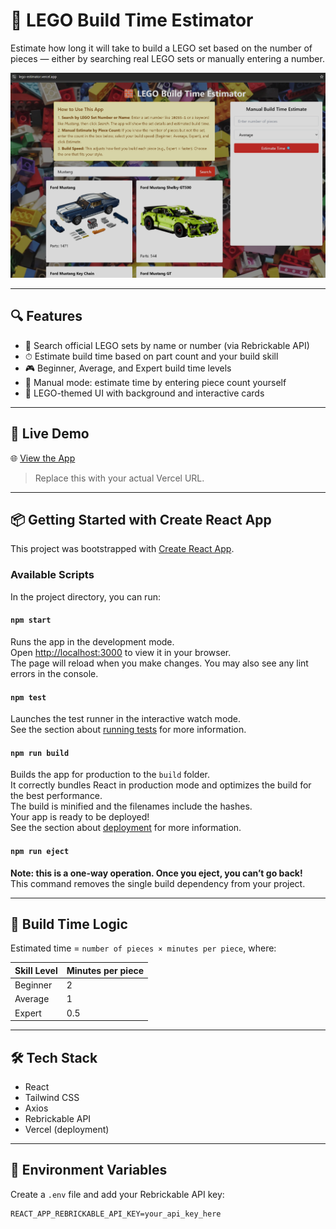 # 🧱 LEGO Build Time Estimator

Estimate how long it will take to build a LEGO set based on the number of pieces — either by searching real LEGO sets or manually entering a number.

![App Screenshot](public/lego-ss.png)

---

## 🔍 Features

- 🔎 Search official LEGO sets by name or number (via Rebrickable API)
- ⏱ Estimate build time based on part count and your build skill
- 🎮 Beginner, Average, and Expert build time levels
- 🧩 Manual mode: estimate time by entering piece count yourself
- 🎨 LEGO-themed UI with background and interactive cards

---

## 🚀 Live Demo

🌐 [View the App](https://lego-estimator.vercel.app/)  
> Replace this with your actual Vercel URL.

---

## 📦 Getting Started with Create React App

This project was bootstrapped with [Create React App](https://github.com/facebook/create-react-app).

### Available Scripts

In the project directory, you can run:

#### `npm start`
Runs the app in the development mode.  
Open [http://localhost:3000](http://localhost:3000) to view it in your browser.  
The page will reload when you make changes. You may also see any lint errors in the console.

#### `npm test`
Launches the test runner in the interactive watch mode.  
See the section about [running tests](https://facebook.github.io/create-react-app/docs/running-tests) for more information.

#### `npm run build`
Builds the app for production to the `build` folder.  
It correctly bundles React in production mode and optimizes the build for the best performance.  
The build is minified and the filenames include the hashes.  
Your app is ready to be deployed!  
See the section about [deployment](https://facebook.github.io/create-react-app/docs/deployment) for more information.

#### `npm run eject`
**Note: this is a one-way operation. Once you eject, you can’t go back!**  
This command removes the single build dependency from your project.

---

## 🧠 Build Time Logic

Estimated time = `number of pieces × minutes per piece`, where:

| Skill Level | Minutes per piece |
|-------------|-------------------|
| Beginner    | 2                 |
| Average     | 1                 |
| Expert      | 0.5               |

---

## 🛠 Tech Stack

- React
- Tailwind CSS
- Axios
- Rebrickable API
- Vercel (deployment)

---

## 🔐 Environment Variables

Create a `.env` file and add your Rebrickable API key:

```env
REACT_APP_REBRICKABLE_API_KEY=your_api_key_here
